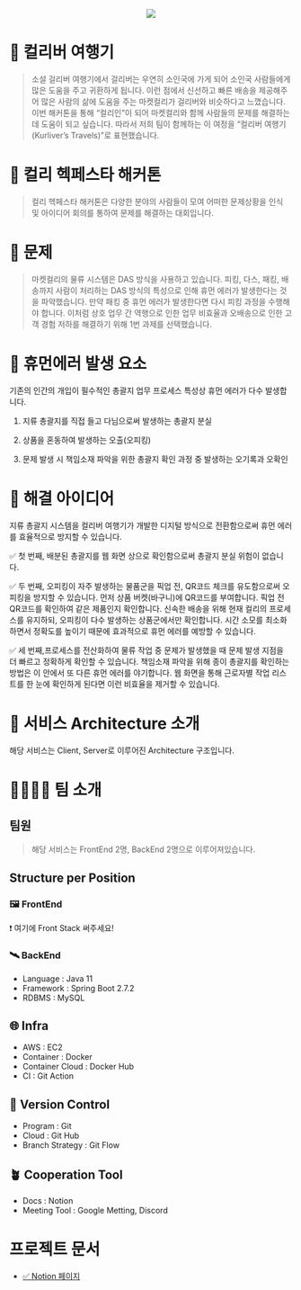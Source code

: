 

<p align="center"><img src="https://user-images.githubusercontent.com/79268661/184589145-0cf4e476-471d-4721-bb6d-de81f705a6d4.png"></p>

# 🐳 컬리버 여행기
> 소설 걸리버 여행기에서 걸리버는 우연히 소인국에 가게 되어 소인국 사람들에게 많은 도움을 주고 귀환하게 됩니다. 이런 점에서 신선하고 빠른 배송을 제공해주어 많은 사람의 삶에 도움을 주는 마켓컬리가 걸리버와 비슷하다고 느꼈습니다. 이번 해커톤을 통해 “컬리인”이 되어 마켓컬리와 함께 사람들의 문제를 해결하는 데 도움이 되고 싶습니다. 따라서 저희 팀이 함께하는 이 여정을 “컬리버 여행기(Kurliver’s Travels)”로 표현했습니다.

# 🐳 컬리 헥페스타 해커톤
> 컬리 헥페스타 해커톤은 다양한 분야의 사람들이 모여 어떠한 문제상황을 인식 및 아이디어 회의를 통하여 문제를 해결하는 대회입니다.

# 🧐 문제
> 마켓컬리의 물류 시스템은 DAS 방식을 사용하고 있습니다.  피킹, 다스, 패킹, 배송까지 사람이 처리하는 DAS 방식의 특성으로 인해 휴먼 에러가 발생한다는 것을 파악했습니다. 만약 패킹 중 휴먼 에러가 발생한다면 다시 피킹 과정을 수행해야 합니다. 이처럼 상호 업무 간 역행으로 인한 업무 비효율과 오배송으로 인한 고객 경험 저하를 해결하기 위해 1번 과제를 선택했습니다.

# 🔎 휴먼에러 발생 요소

기존의 인간의 개입이 필수적인 총괄지 업무 프로세스 특성상 휴먼 에러가 다수 발생합니다.

1. 지류 총괄지를 직접 들고 다님으로써 발생하는 총괄지 분실

2. 상품을 혼동하여 발생하는 오출(오피킹)

3. 문제 발생 시 책임소재 파악을 위한 총괄지 확인 과정 중 발생하는 오기록과 오확인

# 🔎 해결 아이디어

지류 총괄지 시스템을 컬리버 여행기가 개발한 디지털 방식으로 전환함으로써 휴먼 에러를 효율적으로 방지할 수 있습니다. 

✅ 첫 번째, 배분된 총괄지를 웹 화면 상으로 확인함으로써 총괄지 분실 위험이 없습니다. 

✅ 두 번째, 오피킹이 자주 발생하는 물품군을 픽업 전, QR코드 체크를 유도함으로써 오피킹을 방지할 수 있습니다. 먼저 상품 버켓(바구니)에 QR코드를 부여합니다. 픽업 전 QR코드를 확인하여 같은 제품인지 확인합니다. 신속한 배송을 위해 현재 컬리의 프로세스를 유지하되, 오피킹이 다수 발생하는 상품군에서만 확인합니다. 시간 소모를 최소화하면서 정확도를 높이기 때문에 효과적으로 휴먼 에러를 예방할 수 있습니다. 

✅ 세 번째,프로세스를 전산화하여 물류 작업 중 문제가 발생했을 때 문제 발생 지점을 더 빠르고 정확하게 확인할 수 있습니다. 책임소재 파악을 위해 종이 총괄지를 확인하는 방법은 이 안에서 또 다른 휴먼 에러를 야기합니다. 웹 화면을 통해 근로자별 작업 리스트를 한 눈에 확인하게 된다면 이런 비효율을 제거할 수 있습니다.

# 🐳 서비스 Architecture 소개
해당 서비스는 Client, Server로 이루어진 Architecture 구조입니다.


# 👩‍👩‍👧‍👦 팀 소개

## 팀원
> 해당 서비스는 FrontEnd 2명, BackEnd 2명으로 이루어져있습니다.

## Structure per Position

### 🖼 FrontEnd
❗️ 여기에 Front Stack 써주세요!


### 🛰 BackEnd

* Language : Java 11
* Framework : Spring Boot 2.7.2
* RDBMS : MySQL


## 🌐 Infra
* AWS : EC2
* Container : Docker
* Container Cloud : Docker Hub
* CI : Git Action

## 📝 Version Control
* Program : Git
* Cloud : Git Hub
* Branch Strategy : Git Flow

## 🪴 Cooperation Tool
* Docs : Notion
* Meeting Tool : Google Metting, Discord


# 프로젝트 문서

* [✅ Notion 페이지](https://maddening-shelf-99c.notion.site/KURLY-HACK-FESTA-2022-bd4553f8e5714f10b830a7a65568aea3)
